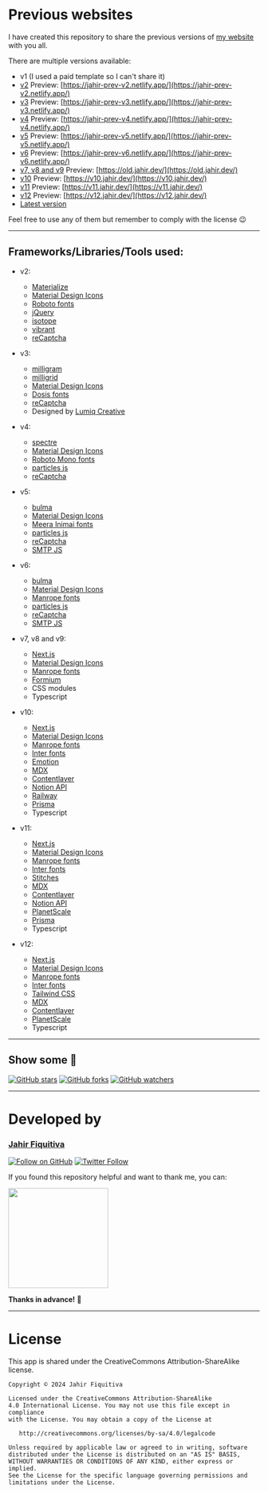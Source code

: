 Previous websites
======

I have created this repository to share the previous versions of [my website](https://jahir.dev/) with you all.

There are multiple versions available:
- v1 (I used a paid template so I can't share it)
- [v2](https://github.com/jahirfiquitiva/jahirfiquitiva.me/tree/v2) Preview: [https://jahir-prev-v2.netlify.app/](https://jahir-prev-v2.netlify.app/)
- [v3](https://github.com/jahirfiquitiva/jahirfiquitiva.me/tree/v3) Preview: [https://jahir-prev-v3.netlify.app/](https://jahir-prev-v3.netlify.app/)
- [v4](https://github.com/jahirfiquitiva/jahirfiquitiva.me/tree/v4) Preview: [https://jahir-prev-v4.netlify.app/](https://jahir-prev-v4.netlify.app/)
- [v5](https://github.com/jahirfiquitiva/jahirfiquitiva.me/tree/v5) Preview: [https://jahir-prev-v5.netlify.app/](https://jahir-prev-v5.netlify.app/)
- [v6](https://github.com/jahirfiquitiva/jahirfiquitiva.me/tree/v6) Preview: [https://jahir-prev-v6.netlify.app/](https://jahir-prev-v6.netlify.app/)
- [v7, v8 and v9](https://github.com/jahirfiquitiva/old-next-web) Preview: [https://old.jahir.dev/](https://old.jahir.dev/)
- [v10](https://github.com/jahirfiquitiva/jahir.dev/tree/v10) Preview: [https://v10.jahir.dev/](https://v10.jahir.dev/)
- [v11](https://github.com/jahirfiquitiva/jahir.dev/tree/v11) Preview: [https://v11.jahir.dev/](https://v11.jahir.dev/)
- [v12](https://github.com/jahirfiquitiva/jahir.dev/tree/v12) Preview: [https://v12.jahir.dev/](https://v12.jahir.dev/)
- [Latest version](https://github.com/jahirfiquitiva/jahir.dev)

Feel free to use any of them but remember to comply with the license :wink:

---

## Frameworks/Libraries/Tools used:

- v2:
	- [Materialize](materializecss.com)
	- [Material Design Icons](materialdesignicons.com)
	- [Roboto fonts](https://fonts.google.com/specimen/Roboto)
	- [jQuery](https://jquery.com/)
	- [isotope](https://isotope.metafizzy.co/)
	- [vibrant](https://jariz.github.io/vibrant.js/)
	- [reCaptcha](https://www.google.com/recaptcha/)
	
- v3:
	- [milligram](https://milligram.io/)
	- [milligrid](https://bencoveney.github.io/Milligrid/)
	- [Material Design Icons](materialdesignicons.com)
	- [Dosis fonts](https://fonts.google.com/specimen/Dosis)
	- [reCaptcha](https://www.google.com/recaptcha/)
	- Designed by [Lumiq Creative](https://lumiqcreative.com/)
	
- v4:
	- [spectre](https://picturepan2.github.io/spectre/)
	- [Material Design Icons](materialdesignicons.com)
	- [Roboto Mono fonts](https://fonts.google.com/specimen/Roboto+Mono)
	- [particles js](https://vincentgarreau.com/particles.js/)
	- [reCaptcha](https://www.google.com/recaptcha/)

- v5:
	- [bulma](https://bulma.io)
	- [Material Design Icons](materialdesignicons.com)
	- [Meera Inimai fonts](https://fonts.google.com/specimen/Meera+Inimai)
	- [particles js](https://vincentgarreau.com/particles.js/)
	- [reCaptcha](https://www.google.com/recaptcha/)
	- [SMTP JS](https://smtpjs.com/)

- v6:
	- [bulma](https://bulma.io)
	- [Material Design Icons](materialdesignicons.com)
	- [Manrope fonts](https://fonts.google.com/specimen/Manrope)
	- [particles js](https://vincentgarreau.com/particles.js/)
	- [reCaptcha](https://www.google.com/recaptcha/)
	- [SMTP JS](https://smtpjs.com/)

- v7, v8 and v9:
	- [Next.js](https://nextjs.org/)
	- [Material Design Icons](materialdesignicons.com)
	- [Manrope fonts](https://fonts.google.com/specimen/Manrope)
	- [Formium](https://formium.io/)
	- CSS modules
	- Typescript

- v10:
	- [Next.js](https://nextjs.org/)
	- [Material Design Icons](materialdesignicons.com)
	- [Manrope fonts](https://fonts.google.com/specimen/Manrope)
	- [Inter fonts](https://fonts.google.com/specimen/Inter)
	- [Emotion](https://emotion.sh/)
	- [MDX](https://github.com/mdx-js/mdx)
	- [Contentlayer](https://github.com/contentlayerdev/contentlayer)
	- [Notion API](https://developers.notion.com/)
	- [Railway](https://railway.app/?referralCode=Ri5XbE)
	- [Prisma](https://prisma.io/)
	- Typescript
	
- v11:
	- [Next.js](https://nextjs.org/)
	- [Material Design Icons](materialdesignicons.com)
	- [Manrope fonts](https://fonts.google.com/specimen/Manrope)
	- [Inter fonts](https://fonts.google.com/specimen/Inter)
	- [Stitches](https://www.stitches.dev/)
	- [MDX](https://github.com/mdx-js/mdx)
	- [Contentlayer](https://github.com/contentlayerdev/contentlayer)
	- [Notion API](https://developers.notion.com/)
	- [PlanetScale](https://planetscale.com/)
	- [Prisma](https://prisma.io/)
	- Typescript
 	
- v12:
	- [Next.js](https://nextjs.org/)
	- [Material Design Icons](materialdesignicons.com)
	- [Manrope fonts](https://fonts.google.com/specimen/Manrope)
	- [Inter fonts](https://fonts.google.com/specimen/Inter)
	- [Tailwind CSS](https://tailwindcss.com/)
	- [MDX](https://github.com/mdx-js/mdx)
	- [Contentlayer](https://github.com/contentlayerdev/contentlayer)
	- [PlanetScale](https://planetscale.com/)
	- Typescript
	
---

## Show some  :blue_heart:
[![GitHub stars](https://img.shields.io/github/stars/jahirfiquitiva/prev-websites.svg?style=social&label=Star)](https://github.com/jahirfiquitiva/prev-websites)
[![GitHub forks](https://img.shields.io/github/forks/jahirfiquitiva/prev-websites.svg?style=social&label=Fork)](https://github.com/jahirfiquitiva/prev-websites/fork)
[![GitHub watchers](https://img.shields.io/github/watchers/jahirfiquitiva/prev-websites.svg?style=social&label=Watch)](https://github.com/jahirfiquitiva/prev-websites)

---

# Developed by

### [Jahir Fiquitiva](https://jahir.dev/)

[![Follow on GitHub](https://img.shields.io/github/followers/jahirfiquitiva.svg?style=social&label=Follow)](https://github.com/jahirfiquitiva)
[![Twitter Follow](https://img.shields.io/twitter/follow/jahirfiquitiva.svg?style=social)](https://twitter.com/jahirfiquitiva)

If you found this repository helpful and want to thank me, you can:

<a target="_blank" href="http://jahir.dev/donate">
<img src="http://jahir.dev/share/support_my_work.svg?maxAge=432000" width="200"/>
</a>

**Thanks in advance!** :pray:

---

# License

This app is shared under the CreativeCommons Attribution-ShareAlike license.

	Copyright © 2024 Jahir Fiquitiva

	Licensed under the CreativeCommons Attribution-ShareAlike 
	4.0 International License. You may not use this file except in compliance 
	with the License. You may obtain a copy of the License at

	   http://creativecommons.org/licenses/by-sa/4.0/legalcode

	Unless required by applicable law or agreed to in writing, software
	distributed under the License is distributed on an "AS IS" BASIS,
	WITHOUT WARRANTIES OR CONDITIONS OF ANY KIND, either express or implied.
	See the License for the specific language governing permissions and
	limitations under the License.

